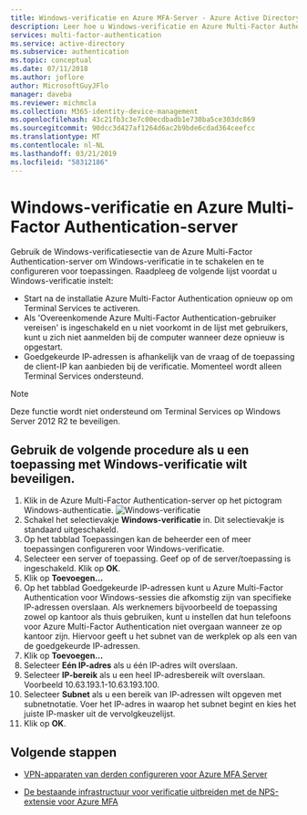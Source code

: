 ```yaml
---
title: Windows-verificatie en Azure MFA-Server - Azure Active Directory
description: Leer hoe u Windows-verificatie en Azure Multi-Factor Authentication-server implementeert.
services: multi-factor-authentication
ms.service: active-directory
ms.subservice: authentication
ms.topic: conceptual
ms.date: 07/11/2018
ms.author: joflore
author: MicrosoftGuyJFlo
manager: daveba
ms.reviewer: michmcla
ms.collection: M365-identity-device-management
ms.openlocfilehash: 43c21fb3c3e7c00ecdbadb1e730ba5ce303dc869
ms.sourcegitcommit: 90dcc3d427af1264d6ac2b9bde6cdad364ceefcc
ms.translationtype: MT
ms.contentlocale: nl-NL
ms.lasthandoff: 03/21/2019
ms.locfileid: "58312186"
---
```

# <a name="windows-authentication-and-azure-multi-factor-authentication-server"></a>Windows-verificatie en Azure Multi-Factor Authentication-server

Gebruik de Windows-verificatiesectie van de Azure Multi-Factor Authentication-server om Windows-verificatie in te schakelen en te configureren voor toepassingen. Raadpleeg de volgende lijst voordat u Windows-verificatie instelt:

* Start na de installatie Azure Multi-Factor Authentication opnieuw op om Terminal Services te activeren.
* Als 'Overeenkomende Azure Multi-Factor Authentication-gebruiker vereisen' is ingeschakeld en u niet voorkomt in de lijst met gebruikers, kunt u zich niet aanmelden bij de computer wanneer deze opnieuw is opgestart.
* Goedgekeurde IP-adressen is afhankelijk van de vraag of de toepassing de client-IP kan aanbieden bij de verificatie. Momenteel wordt alleen Terminal Services ondersteund.  

> [!NOTE]
> Deze functie wordt niet ondersteund om Terminal Services op Windows Server 2012 R2 te beveiligen.

## <a name="to-secure-an-application-with-windows-authentication-use-the-following-procedure"></a>Gebruik de volgende procedure als u een toepassing met Windows-verificatie wilt beveiligen.
1. Klik in de Azure Multi-Factor Authentication-server op het pictogram Windows-authenticatie.
   ![Windows-verificatie](./media/howto-mfaserver-windows/windowsauth.png)
2. Schakel het selectievakje **Windows-verificatie** in. Dit selectievakje is standaard uitgeschakeld.
3. Op het tabblad Toepassingen kan de beheerder een of meer toepassingen configureren voor Windows-verificatie.
4. Selecteer een server of toepassing. Geef op of de server/toepassing is ingeschakeld. Klik op **OK**.
5. Klik op **Toevoegen...**
6. Op het tabblad Goedgekeurde IP-adressen kunt u Azure Multi-Factor Authentication voor Windows-sessies die afkomstig zijn van specifieke IP-adressen overslaan. Als werknemers bijvoorbeeld de toepassing zowel op kantoor als thuis gebruiken, kunt u instellen dat hun telefoons voor Azure Multi-Factor Authentication niet overgaan wanneer ze op kantoor zijn. Hiervoor geeft u het subnet van de werkplek op als een van de goedgekeurde IP-adressen.
7. Klik op **Toevoegen...**
8. Selecteer **Eén IP-adres** als u één IP-adres wilt overslaan.
9. Selecteer **IP-bereik** als u een heel IP-adresbereik wilt overslaan. Voorbeeld 10.63.193.1-10.63.193.100.
10. Selecteer **Subnet** als u een bereik van IP-adressen wilt opgeven met subnetnotatie. Voer het IP-adres in waarop het subnet begint en kies het juiste IP-masker uit de vervolgkeuzelijst.
11. Klik op **OK**.

## <a name="next-steps"></a>Volgende stappen

- [VPN-apparaten van derden configureren voor Azure MFA Server](howto-mfaserver-nps-vpn.md)

- [De bestaande infrastructuur voor verificatie uitbreiden met de NPS-extensie voor Azure MFA](howto-mfa-nps-extension.md)
